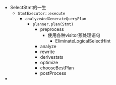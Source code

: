 - SelectStmt的一生
	- `StmtExecutor::execute`
		- `analyzeAndGenerateQueryPlan`
			- `planner.plan(Stmt)`
				- preprocess
					- 使用各种visitor预处理语句
						- EliminateLogicalSelectHint
				- analyze
				- rewrite
				- derivestats
				- optimize
				- chooseBestPlan
				- postProcess
-